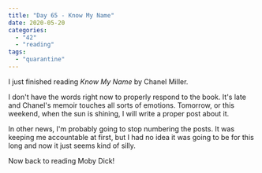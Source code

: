 ```yaml
---
title: "Day 65 - Know My Name"
date: 2020-05-20
categories: 
  - "42"
  - "reading"
tags: 
  - "quarantine"
---
```


I just finished reading _Know My Name_ by Chanel Miller.

I don't have the words right now to properly respond to the book. It's late and Chanel's memoir touches all sorts of emotions. Tomorrow, or this weekend, when the sun is shining, I will write a proper post about it.

In other news, I'm probably going to stop numbering the posts. It was keeping me accountable at first, but I had no idea it was going to be for this long and now it just seems kind of silly.

Now back to reading Moby Dick!
